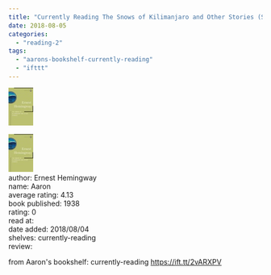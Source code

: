 ```yaml
---
title: "Currently Reading The Snows of Kilimanjaro and Other Stories (Scribner Classics)"
date: 2018-08-05
categories: 
  - "reading-2"
tags: 
  - "aarons-bookshelf-currently-reading"
  - "ifttt"
---
```


![](images/6621367.jpg)  

![The Snows of Kilimanjaro and Other Stories (Scribner Classics)](images/6621367.jpg)  
author: Ernest Hemingway  
name: Aaron  
average rating: 4.13  
book published: 1938  
rating: 0  
read at:  
date added: 2018/08/04  
shelves: currently-reading  
review:  
  
  
  
from Aaron's bookshelf: currently-reading https://ift.tt/2vARXPV
